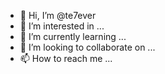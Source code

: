 - 👋 Hi, I’m @te7ever
- 👀 I’m interested in ...
- 🌱 I’m currently learning ...
- 💞️ I’m looking to collaborate on ...
- 📫 How to reach me ...

<!---
te7ever/te7ever is a ✨ special ✨ repository because its `README.md` (this file) appears on your GitHub profile.
You can click the Preview link to take a look at your changes.
--->
